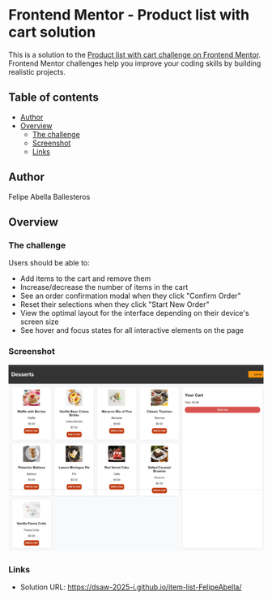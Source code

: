 # Frontend Mentor - Product list with cart solution

This is a solution to the [Product list with cart challenge on Frontend Mentor](https://www.frontendmentor.io/challenges/product-list-with-cart-5MmqLVAp_d). Frontend Mentor challenges help you improve your coding skills by building realistic projects. 

## Table of contents

- [Author](#author)
- [Overview](#overview)
  - [The challenge](#the-challenge)
  - [Screenshot](#screenshot)
  - [Links](#links)

## Author

Felipe Abella Ballesteros

## Overview

### The challenge

Users should be able to:

- Add items to the cart and remove them
- Increase/decrease the number of items in the cart
- See an order confirmation modal when they click "Confirm Order"
- Reset their selections when they click "Start New Order"
- View the optimal layout for the interface depending on their device's screen size
- See hover and focus states for all interactive elements on the page

### Screenshot

<img src="screenshot.jpeg" alt="Screenshot of solution">

### Links

- Solution URL: https://dsaw-2025-i.github.io/item-list-FelipeAbella/
